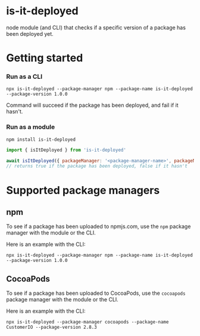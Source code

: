 # is-it-deployed

node module (and CLI) that checks if a specific version of a package has been deployed yet. 

# Getting started 

### Run as a CLI

`npx is-it-deployed --package-manager npm --package-name is-it-deployed --package-version 1.0.0`

Command will succeed if the package has been deployed, and fail if it hasn't.

### Run as a module

`npm install is-it-deployed`

```js 
import { isItDeployed } from 'is-it-deployed'

await isItDeployed({ packageManager: '<package-manager-name>', packageName: '<package-name>', packageVersion: '1.0.0' })
// returns true if the package has been deployed, false if it hasn't
```

# Supported package managers

## npm 

To see if a package has been uploaded to npmjs.com, use the `npm` package manager with the module or the CLI. 

Here is an example with the CLI: 

`npx is-it-deployed --package-manager npm --package-name is-it-deployed --package-version 1.0.0`

## CocoaPods 

To see if a package has been uploaded to CocoaPods, use the `cocoapods` package manager with the module or the CLI.

Here is an example with the CLI:

`npx is-it-deployed --package-manager cocoapods --package-name CustomerIO --package-version 2.8.3`